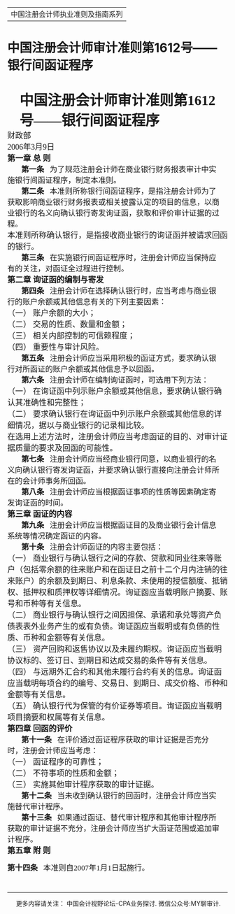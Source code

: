 ﻿<!DOCTYPE HTML PUBLIC "-//W3C//DTD HTML 4.0 Transitional//EN">
<HTML xmlns:o = "urn:schemas-microsoft-com:office:office"><HEAD><TITLE>中国注册会计师审计准则第1612号——银行间函证程序</TITLE>
<META content="text/html; charset=gb2312" http-equiv=Content-Type>
<META name=GENERATOR content="MSHTML 11.00.10570.1001"><LINK rel=stylesheet 
href="_template.css"></HEAD>
<BODY>
<DIV id=nsbanner>
<DIV id=bannerrow1>
<TABLE class=bannerparthead>
  <TBODY>
  <TR id=hdr>
    <TD class=runninghead noWrap>中国注册会计师执业准则及指南系列</TD></TR></TBODY></TABLE></DIV>
<DIV id=titlerow>
<H1 class=dtH1>中国注册会计师审计准则第1612号——银行间函证程序</H1></DIV></DIV>
<DIV id=nstext><BR>
<P class=lv1 style="MARGIN: auto 7.35pt auto 21pt"><A 
name=_Toc92270234><STRONG><FONT size=6 
face=微软雅黑>中国注册会计师审计准则第1612号——银行间函证程序</FONT></STRONG></A><o:p></o:p></P>
<P class=doc-a1 style="LAYOUT-GRID-MODE: char; MARGIN: auto 0cm"><FONT 
size=4><FONT face=微软雅黑>财政部<SPAN lang=EN-US><o:p></o:p></SPAN></FONT></FONT></P>
<P class=promulgatedate1 
style="LAYOUT-GRID-MODE: char; MARGIN: 0cm 0cm 0pt"><FONT size=4><FONT 
face=微软雅黑><SPAN lang=EN-US>2006</SPAN>年<SPAN lang=EN-US>3</SPAN>月<SPAN 
lang=EN-US>9</SPAN>日<SPAN lang=EN-US><o:p></o:p></SPAN></FONT></FONT></P>
<P class=title1 style="LAYOUT-GRID-MODE: char; MARGIN: auto 0cm"><A 
name=No4_Z1></A><FONT size=4><STRONG><FONT face=微软雅黑><SPAN 
class=chaptertitle>第一章 总 则</SPAN><SPAN 
lang=EN-US><o:p></o:p></SPAN></FONT></STRONG></FONT></P>
<P class=MsoNormal 
style="LAYOUT-GRID-MODE: char; MARGIN: auto 7.35pt auto 0cm; TEXT-INDENT: 24pt"><A 
name=No5_Z1T1></A><SPAN class=sect2title1><SPAN 
style="FONT-SIZE: 13pt"><STRONG><FONT face=微软雅黑>第一条<SPAN 
lang=EN-US>&nbsp;&nbsp;&nbsp;</SPAN></FONT></STRONG></SPAN></SPAN><A 
name=No6_Z1T1K1></A><FONT face=微软雅黑><SPAN class=title2><SPAN 
style="FONT-SIZE: 13pt">为了规范注册会计师在商业银行财务报表审计中实施银行间函证程序，制定本准则。</SPAN></SPAN><SPAN 
lang=EN-US 
style='FONT-SIZE: 13pt; FONT-FAMILY: "微软雅黑",sans-serif'><o:p></o:p></SPAN></FONT></P>
<P class=MsoNormal 
style="LAYOUT-GRID-MODE: char; MARGIN: auto 7.35pt auto 0cm; TEXT-INDENT: 24pt"><A 
name=No7_Z1T2></A><SPAN class=sect2title1><SPAN 
style="FONT-SIZE: 13pt"><STRONG><FONT face=微软雅黑>第二条<SPAN 
lang=EN-US>&nbsp;&nbsp;&nbsp;</SPAN></FONT></STRONG></SPAN></SPAN><A 
name=No8_Z1T2K1></A><FONT face=微软雅黑><SPAN class=title2><SPAN 
style="FONT-SIZE: 13pt">本准则所称银行间函证程序，是指注册会计师为了获取影响商业银行财务报表或相关披露认定的项目的信息，以商业银行的名义向确认银行寄发询证函，获取和评价审计证据的过程。</SPAN></SPAN><SPAN 
lang=EN-US 
style='FONT-SIZE: 13pt; FONT-FAMILY: "微软雅黑",sans-serif'><o:p></o:p></SPAN></FONT></P>
<P class=title1 style="LAYOUT-GRID-MODE: char; MARGIN: auto 0cm"><A 
name=No9_Z1T2K2></A><FONT size=4><FONT 
face=微软雅黑>本准则所称确认银行，是指接收商业银行的询证函并被请求回函的银行。<SPAN 
lang=EN-US><o:p></o:p></SPAN></FONT></FONT></P>
<P class=MsoNormal 
style="LAYOUT-GRID-MODE: char; MARGIN: auto 7.35pt auto 0cm; TEXT-INDENT: 24pt"><FONT 
face=微软雅黑><SPAN class=sect2title1><SPAN style="FONT-SIZE: 13pt"><STRONG>第三条<SPAN 
lang=EN-US>&nbsp;&nbsp;&nbsp;</SPAN></STRONG></SPAN></SPAN><SPAN 
class=title2><SPAN 
style="FONT-SIZE: 13pt">在实施银行间函证程序时，注册会计师应当保持应有的关注，对函证全过程进行控制。</SPAN></SPAN><SPAN 
lang=EN-US 
style='FONT-SIZE: 13pt; FONT-FAMILY: "微软雅黑",sans-serif'><o:p></o:p></SPAN></FONT></P>
<P class=title1 style="LAYOUT-GRID-MODE: char; MARGIN: auto 0cm"><FONT 
size=4><STRONG><FONT face=微软雅黑><SPAN class=chaptertitle>第二章 
询证函的编制与寄发</SPAN><SPAN lang=EN-US><o:p></o:p></SPAN></FONT></STRONG></FONT></P>
<P class=MsoNormal 
style="LAYOUT-GRID-MODE: char; MARGIN: auto 7.35pt auto 0cm; TEXT-INDENT: 24pt"><FONT 
face=微软雅黑><SPAN class=sect2title1><SPAN style="FONT-SIZE: 13pt"><STRONG>第四条<SPAN 
lang=EN-US>&nbsp;&nbsp;&nbsp;</SPAN></STRONG></SPAN></SPAN><SPAN 
class=title2><SPAN 
style="FONT-SIZE: 13pt">注册会计师在选择确认银行时，应当考虑与商业银行的账户余额或其他信息有关的下列主要因素：</SPAN></SPAN><SPAN 
lang=EN-US 
style='FONT-SIZE: 13pt; FONT-FAMILY: "微软雅黑",sans-serif'><o:p></o:p></SPAN></FONT></P>
<P class=title1 style="LAYOUT-GRID-MODE: char; MARGIN: auto 0cm"><A 
name=No15_T4K1X1></A><FONT size=4><FONT face=微软雅黑>（一） 账户余额的大小；<SPAN 
lang=EN-US><o:p></o:p></SPAN></FONT></FONT></P>
<P class=title1 style="LAYOUT-GRID-MODE: char; MARGIN: auto 0cm"><A 
name=No16_T4K1X2></A><FONT size=4><FONT face=微软雅黑>（二） 交易的性质、数量和金额；<SPAN 
lang=EN-US><o:p></o:p></SPAN></FONT></FONT></P>
<P class=title1 style="LAYOUT-GRID-MODE: char; MARGIN: auto 0cm"><A 
name=No17_T4K1X3></A><FONT size=4><FONT face=微软雅黑>（三） 相关内部控制的可信赖程度；<SPAN 
lang=EN-US><o:p></o:p></SPAN></FONT></FONT></P>
<P class=title1 style="LAYOUT-GRID-MODE: char; MARGIN: auto 0cm"><A 
name=No18_T4K1X4></A><FONT size=4><FONT face=微软雅黑>（四） 重要性与审计风险。<SPAN 
lang=EN-US><o:p></o:p></SPAN></FONT></FONT></P>
<P class=MsoNormal 
style="LAYOUT-GRID-MODE: char; MARGIN: auto 7.35pt auto 0cm; TEXT-INDENT: 24pt"><A 
name=No19_Z2T5></A><SPAN class=sect2title1><SPAN 
style="FONT-SIZE: 13pt"><STRONG><FONT face=微软雅黑>第五条<SPAN 
lang=EN-US>&nbsp;&nbsp;&nbsp;</SPAN></FONT></STRONG></SPAN></SPAN><A 
name=No20_Z2T5K1></A><FONT face=微软雅黑><SPAN class=title2><SPAN 
style="FONT-SIZE: 13pt">注册会计师应当采用积极的函证方式，要求确认银行对所函证的账户余额或其他信息予以回函。</SPAN></SPAN><SPAN 
lang=EN-US 
style='FONT-SIZE: 13pt; FONT-FAMILY: "微软雅黑",sans-serif'><o:p></o:p></SPAN></FONT></P>
<P class=MsoNormal 
style="LAYOUT-GRID-MODE: char; MARGIN: auto 7.35pt auto 0cm; TEXT-INDENT: 24pt"><A 
name=No21_Z2T6></A><SPAN class=sect2title1><SPAN 
style="FONT-SIZE: 13pt"><STRONG><FONT face=微软雅黑>第六条<SPAN 
lang=EN-US>&nbsp;&nbsp;&nbsp;</SPAN></FONT></STRONG></SPAN></SPAN><A 
name=No22_Z2T6K1></A><FONT face=微软雅黑><SPAN class=title2><SPAN 
style="FONT-SIZE: 13pt">注册会计师在编制询证函时，可选用下列方法：</SPAN></SPAN><SPAN lang=EN-US 
style='FONT-SIZE: 13pt; FONT-FAMILY: "微软雅黑",sans-serif'><o:p></o:p></SPAN></FONT></P>
<P class=title1 style="LAYOUT-GRID-MODE: char; MARGIN: auto 0cm"><A 
name=No23_T6K1X1></A><FONT size=4><FONT face=微软雅黑>（一） 
在询证函中列示账户余额或其他信息，要求确认银行确认其准确性和完整性；<SPAN 
lang=EN-US><o:p></o:p></SPAN></FONT></FONT></P>
<P class=title1 style="LAYOUT-GRID-MODE: char; MARGIN: auto 0cm"><A 
name=No24_T6K1X2></A><FONT size=4><FONT face=微软雅黑>（二） 
要求确认银行在询证函中列示账户余额或其他信息的详细情况，据以与商业银行的记录相比较。<SPAN 
lang=EN-US><o:p></o:p></SPAN></FONT></FONT></P>
<P class=title1 style="LAYOUT-GRID-MODE: char; MARGIN: auto 0cm"><A 
name=No25_Z2T6K2></A><FONT size=4><FONT 
face=微软雅黑>在选用上述方法时，注册会计师应当考虑函证的目的、对审计证据质量的要求及回函的可能性。<SPAN 
lang=EN-US><o:p></o:p></SPAN></FONT></FONT></P>
<P class=MsoNormal 
style="LAYOUT-GRID-MODE: char; MARGIN: auto 7.35pt auto 0cm; TEXT-INDENT: 24pt"><FONT 
face=微软雅黑><SPAN class=sect2title1><SPAN style="FONT-SIZE: 13pt"><STRONG>第七条<SPAN 
lang=EN-US>&nbsp;&nbsp;&nbsp;</SPAN></STRONG></SPAN></SPAN><SPAN 
class=title2><SPAN 
style="FONT-SIZE: 13pt">注册会计师应当经商业银行同意，以商业银行的名义向确认银行寄发询证函，并要求确认银行直接向注册会计师所在的会计师事务所回函。</SPAN></SPAN><SPAN 
lang=EN-US 
style='FONT-SIZE: 13pt; FONT-FAMILY: "微软雅黑",sans-serif'><o:p></o:p></SPAN></FONT></P>
<P class=MsoNormal 
style="LAYOUT-GRID-MODE: char; MARGIN: auto 7.35pt auto 0cm; TEXT-INDENT: 24pt"><FONT 
face=微软雅黑><SPAN class=sect2title1><SPAN style="FONT-SIZE: 13pt"><STRONG>第八条<SPAN 
lang=EN-US>&nbsp;&nbsp;&nbsp;</SPAN></STRONG></SPAN></SPAN><SPAN 
class=title2><SPAN 
style="FONT-SIZE: 13pt">注册会计师应当根据函证事项的性质等因素确定寄发询证函的时间。</SPAN></SPAN><SPAN 
lang=EN-US 
style='FONT-SIZE: 13pt; FONT-FAMILY: "微软雅黑",sans-serif'><o:p></o:p></SPAN></FONT></P>
<P class=title1 style="LAYOUT-GRID-MODE: char; MARGIN: auto 0cm"><FONT 
size=4><STRONG><FONT face=微软雅黑><SPAN class=chaptertitle>第三章 函证的内容</SPAN><SPAN 
lang=EN-US><o:p></o:p></SPAN></FONT></STRONG></FONT></P>
<P class=MsoNormal 
style="LAYOUT-GRID-MODE: char; MARGIN: auto 7.35pt auto 0cm; TEXT-INDENT: 24pt"><A 
name=No31_Z3T9></A><SPAN class=sect2title1><SPAN 
style="FONT-SIZE: 13pt"><STRONG><FONT face=微软雅黑>第九条<SPAN 
lang=EN-US>&nbsp;&nbsp;&nbsp;</SPAN></FONT></STRONG></SPAN></SPAN><A 
name=No32_Z3T9K1></A><FONT face=微软雅黑><SPAN class=title2><SPAN 
style="FONT-SIZE: 13pt">注册会计师应当根据函证目的及商业银行会计信息系统等情况确定函证的内容。</SPAN></SPAN><SPAN 
lang=EN-US 
style='FONT-SIZE: 13pt; FONT-FAMILY: "微软雅黑",sans-serif'><o:p></o:p></SPAN></FONT></P>
<P class=MsoNormal 
style="LAYOUT-GRID-MODE: char; MARGIN: auto 7.35pt auto 0cm; TEXT-INDENT: 24pt"><FONT 
face=微软雅黑><SPAN class=sect2title1><SPAN style="FONT-SIZE: 13pt"><STRONG>第十条<SPAN 
lang=EN-US>&nbsp;&nbsp;&nbsp;</SPAN></STRONG></SPAN></SPAN><SPAN 
class=title2><SPAN style="FONT-SIZE: 13pt">注册会计师函证的内容主要包括：</SPAN></SPAN><SPAN 
lang=EN-US 
style='FONT-SIZE: 13pt; FONT-FAMILY: "微软雅黑",sans-serif'><o:p></o:p></SPAN></FONT></P>
<P class=title1 style="LAYOUT-GRID-MODE: char; MARGIN: auto 0cm"><A 
name=No35_T10K1X1></A><FONT size=4><FONT face=微软雅黑>（一） 
商业银行与确认银行之间的存款、贷款和同业往来等账户（包括零余额的往来账户和在函证日之前十二个月内注销的往来账户）的余额及到期日、利息条款、未使用的授信额度、抵销权、抵押权和质押权等详细情况。询证函应当载明账户摘要、账号和币种等有关信息。<SPAN 
lang=EN-US><o:p></o:p></SPAN></FONT></FONT></P>
<P class=title1 style="LAYOUT-GRID-MODE: char; MARGIN: auto 0cm"><A 
name=No36_T10K1X2></A><FONT size=4><FONT face=微软雅黑>（二） 
商业银行与确认银行之间因担保、承诺和承兑等资产负债表表外业务产生的或有负债。询证函应当载明或有负债的性质、币种和金额等有关信息。<SPAN 
lang=EN-US><o:p></o:p></SPAN></FONT></FONT></P>
<P class=title1 style="LAYOUT-GRID-MODE: char; MARGIN: auto 0cm"><A 
name=No37_T10K1X3></A><FONT size=4><FONT face=微软雅黑>（三） 
资产回购和返售协议以及未履约期权。询证函应当载明协议标的、签订日、到期日和达成交易的条件等有关信息。<SPAN 
lang=EN-US><o:p></o:p></SPAN></FONT></FONT></P>
<P class=title1 style="LAYOUT-GRID-MODE: char; MARGIN: auto 0cm"><A 
name=No38_T10K1X4></A><FONT size=4><FONT face=微软雅黑>（四） 
与远期外汇合约和其他未履行合约有关的信息。询证函应当载明每项合约的编号、交易日、到期日、成交价格、币种和金额等有关信息。<SPAN 
lang=EN-US><o:p></o:p></SPAN></FONT></FONT></P>
<P class=title1 style="LAYOUT-GRID-MODE: char; MARGIN: auto 0cm"><A 
name=No39_T10K1X5></A><FONT size=4><FONT face=微软雅黑>（五） 
确认银行代为保管的有价证券等项目。询证函应当载明项目摘要和权属等有关信息。<SPAN 
lang=EN-US><o:p></o:p></SPAN></FONT></FONT></P>
<P class=title1 style="LAYOUT-GRID-MODE: char; MARGIN: auto 0cm"><FONT 
size=4><STRONG><FONT face=微软雅黑><SPAN class=chaptertitle>第四章 回函的评价</SPAN><SPAN 
lang=EN-US><o:p></o:p></SPAN></FONT></STRONG></FONT></P>
<P class=MsoNormal 
style="LAYOUT-GRID-MODE: char; MARGIN: auto 7.35pt auto 0cm; TEXT-INDENT: 24pt"><A 
name=No41_Z4T11></A><SPAN class=sect2title1><SPAN 
style="FONT-SIZE: 13pt"><STRONG><FONT face=微软雅黑>第十一条<SPAN 
lang=EN-US>&nbsp;&nbsp;&nbsp;</SPAN></FONT></STRONG></SPAN></SPAN><A 
name=No42_Z4T11K1></A><FONT face=微软雅黑><SPAN class=title2><SPAN 
style="FONT-SIZE: 13pt">在评价通过函证程序获取的审计证据是否充分时，注册会计师应当考虑：</SPAN></SPAN><SPAN 
lang=EN-US 
style='FONT-SIZE: 13pt; FONT-FAMILY: "微软雅黑",sans-serif'><o:p></o:p></SPAN></FONT></P>
<P class=title1 style="LAYOUT-GRID-MODE: char; MARGIN: auto 0cm"><A 
name=No43_T11K1X1></A><FONT size=4><FONT face=微软雅黑>（一） 函证程序的可靠性；<SPAN 
lang=EN-US><o:p></o:p></SPAN></FONT></FONT></P>
<P class=title1 style="LAYOUT-GRID-MODE: char; MARGIN: auto 0cm"><A 
name=No44_T11K1X2></A><FONT size=4><FONT face=微软雅黑>（二） 不符事项的性质和金额；<SPAN 
lang=EN-US><o:p></o:p></SPAN></FONT></FONT></P>
<P class=title1 style="LAYOUT-GRID-MODE: char; MARGIN: auto 0cm"><A 
name=No45_T11K1X3></A><FONT size=4><FONT face=微软雅黑>（三） 实施其他审计程序获取的审计证据。<SPAN 
lang=EN-US><o:p></o:p></SPAN></FONT></FONT></P>
<P class=MsoNormal 
style="LAYOUT-GRID-MODE: char; MARGIN: auto 7.35pt auto 0cm; TEXT-INDENT: 24pt"><A 
name=No46_Z4T12></A><SPAN class=sect2title1><SPAN 
style="FONT-SIZE: 13pt"><STRONG><FONT face=微软雅黑>第十二条<SPAN 
lang=EN-US>&nbsp;&nbsp;&nbsp;</SPAN></FONT></STRONG></SPAN></SPAN><A 
name=No47_Z4T12K1></A><FONT face=微软雅黑><SPAN class=title2><SPAN 
style="FONT-SIZE: 13pt">当未收到确认银行的回函时，注册会计师应当实施替代审计程序。</SPAN></SPAN><SPAN 
lang=EN-US 
style='FONT-SIZE: 13pt; FONT-FAMILY: "微软雅黑",sans-serif'><o:p></o:p></SPAN></FONT></P>
<P class=MsoNormal 
style="LAYOUT-GRID-MODE: char; MARGIN: auto 7.35pt auto 0cm; TEXT-INDENT: 24pt"><A 
name=No48_Z4T13></A><SPAN class=sect2title1><SPAN 
style="FONT-SIZE: 13pt"><STRONG><FONT face=微软雅黑>第十三条<SPAN 
lang=EN-US>&nbsp;&nbsp;&nbsp;</SPAN></FONT></STRONG></SPAN></SPAN><A 
name=No49_Z4T13K1></A><FONT face=微软雅黑><SPAN class=title2><SPAN 
style="FONT-SIZE: 13pt">如果通过函证、替代审计程序和其他审计程序所获取的审计证据不充分，注册会计师应当扩大函证范围或追加审计程序。</SPAN></SPAN><SPAN 
lang=EN-US 
style='FONT-SIZE: 13pt; FONT-FAMILY: "微软雅黑",sans-serif'><o:p></o:p></SPAN></FONT></P>
<P class=title1 style="LAYOUT-GRID-MODE: char; MARGIN: auto 0cm"><A 
name=No50_Z5></A><FONT size=4><STRONG><FONT face=微软雅黑><SPAN 
class=chaptertitle>第五章 附 则</SPAN><SPAN 
lang=EN-US><o:p></o:p></SPAN></FONT></STRONG></FONT></P>
<P><A name=No51_Z5T14></A><SPAN class=sect2title1><SPAN 
style='FONT-SIZE: 13pt; mso-bidi-font-family: "Times New Roman"; mso-ansi-language: EN-US; mso-font-kerning: 1.0pt; mso-fareast-language: ZH-CN; mso-bidi-language: AR-SA; mso-bidi-theme-font: minor-bidi'><STRONG><FONT 
face=微软雅黑>第十四条<SPAN 
lang=EN-US>&nbsp;&nbsp;&nbsp;</SPAN></FONT></STRONG></SPAN></SPAN><A 
name=No52_Z5T14K1></A><SPAN class=title2><SPAN 
style='FONT-SIZE: 13pt; mso-bidi-font-family: "Times New Roman"; mso-ansi-language: EN-US; mso-font-kerning: 1.0pt; mso-fareast-language: ZH-CN; mso-bidi-language: AR-SA; mso-bidi-theme-font: minor-bidi'><FONT 
face=微软雅黑>本准则自<SPAN lang=EN-US>2007</SPAN>年<SPAN lang=EN-US>1</SPAN>月<SPAN 
lang=EN-US>1</SPAN>日起施行。</FONT></SPAN></SPAN></P>
<P>&nbsp;</P></DIV>
<DIV id=nstext>
<HR>
</DIV>
<DIV class=footer>
<P>&nbsp;&nbsp;&nbsp;&nbsp;&nbsp;更多内容请关注： 中国会计视野论坛-CPA业务探讨. 
微信公众号:MY聊审计.</P></DIV></BODY></HTML>
